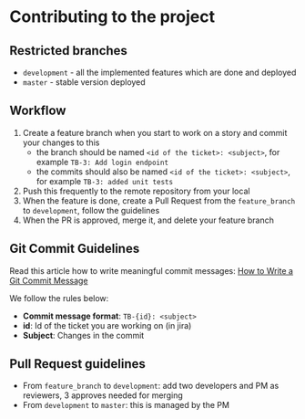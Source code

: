 # Contributing to the project

## Restricted branches
- `development` - all the implemented features which are done and deployed
- `master` - stable version deployed

## Workflow

1. Create a feature branch when you start to work on a story and commit your changes to this
    - the branch should be named `<id of the ticket>: <subject>`, for example `TB-3: Add login endpoint` 
	- the commits should also be named `<id of the ticket>: <subject>`, for example `TB-3: added unit tests` 
2. Push this frequently to the remote repository from your local
2. When the feature is done, create a Pull Request from the `feature_branch` to `development`, follow the guidelines
3. When the PR is approved, merge it, and delete your feature branch

## Git Commit Guidelines

Read this article how to write meaningful commit messages:
[How to Write a Git Commit Message](https://chris.beams.io/posts/git-commit/)

We follow the rules below:
- **Commit message format**: `TB-{id}: <subject>`
- **id**: Id of the ticket you are working on (in jira)
- **Subject**: Changes in the commit

## Pull Request guidelines

- From `feature_branch` to `development`: add two developers and PM as reviewers, 3 approves needed for merging
- From `development` to `master`: this is managed by the PM
